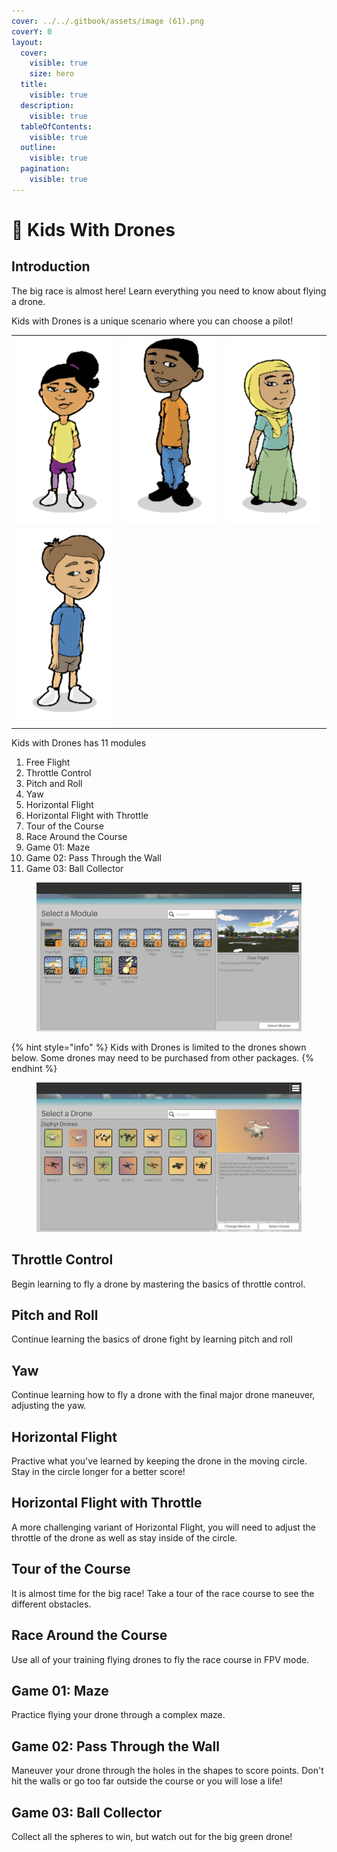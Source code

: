 ```yaml
---
cover: ../../.gitbook/assets/image (61).png
coverY: 0
layout:
  cover:
    visible: true
    size: hero
  title:
    visible: true
  description:
    visible: true
  tableOfContents:
    visible: true
  outline:
    visible: true
  pagination:
    visible: true
---
```


# 🧒 Kids With Drones

## Introduction

The big race is almost here! Learn everything you need to know about flying a drone.

Kids with Drones is a unique scenario where you can choose a pilot!

|                                                                               |                                                                               |                                                                               |
| ----------------------------------------------------------------------------- | ----------------------------------------------------------------------------- | ----------------------------------------------------------------------------- |
| <img src="../../.gitbook/assets/image (121).png" alt="" data-size="original"> | <img src="../../.gitbook/assets/image (120).png" alt="" data-size="original"> | <img src="../../.gitbook/assets/image (122).png" alt="" data-size="original"> |
| <img src="../../.gitbook/assets/image (123).png" alt="" data-size="original"> |                                                                               |                                                                               |

Kids with Drones has 11 modules

1. Free Flight
2. Throttle Control
3. Pitch and Roll
4. Yaw
5. Horizontal Flight
6. Horizontal Flight with Throttle
7. Tour of the Course
8. Race Around the Course
9. Game 01: Maze
10. Game 02: Pass Through the Wall
11. Game 03: Ball Collector

<figure><img src="../../.gitbook/assets/image (124).png" alt=""><figcaption></figcaption></figure>

{% hint style="info" %}
Kids with Drones is limited to the drones shown below. Some drones may need to be purchased from other packages.
{% endhint %}

<figure><img src="../../.gitbook/assets/image (125).png" alt=""><figcaption></figcaption></figure>

## Throttle Control

Begin learning to fly a drone by mastering the basics of throttle control.

## Pitch and Roll

Continue learning the basics of drone fight by learning pitch and roll

## Yaw

Continue learning how to fly a drone with the final major drone maneuver, adjusting the yaw.

## Horizontal Flight

Practive what you've learned by keeping the drone in the moving circle. Stay in the circle longer for a better score!

## Horizontal Flight with Throttle

A more challenging variant of Horizontal Flight, you will need to adjust the throttle of the drone as well as stay inside of the circle.

## Tour of the Course

It is almost time for the big race! Take a tour of the race course to see the different obstacles.

## Race Around the Course

Use all of your training flying drones to fly the race course in FPV mode.

## Game 01: Maze

Practice flying your drone through a complex maze.

## Game 02: Pass Through the Wall

Maneuver your drone through the holes in the shapes to score points. Don't hit the walls or go too far outside the course or you will lose a life!

## Game 03: Ball Collector

Collect all the spheres to win, but watch out for the big green drone!
